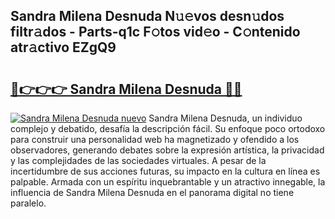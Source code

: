 ## Sandra Milena Desnuda N𝚞𝚎vos desn𝚞dos filtr𝚊dos - Parts-q1c F𝚘tos vid𝚎o - C𝚘ntenido atr𝚊ctivo EZgQ9

# <h2><a href="http://mb1721.tromn.icu/?c=Sandra+Milena+Desnuda">🔗👉👉👉 Sandra Milena Desnuda 🔗🔗</a></h2>

[![Sandra Milena Desnuda nuevo](https://i.imgur.com/pEAQMta.gif)](http://mb1721.tromn.icu/?c=Sandra+Milena+Desnuda)
Sandra Milena Desnuda, un individuo complejo y debatido, desafía la descripción fácil. Su enfoque poco ortodoxo para construir una personalidad web ha magnetizado y ofendido a los observadores, generando debates sobre la expresión artística, la privacidad y las complejidades de las sociedades virtuales. A pesar de la incertidumbre de sus acciones futuras, su impacto en la cultura en línea es palpable. Armada con un espíritu inquebrantable y un atractivo innegable, la influencia de Sandra Milena Desnuda en el panorama digital no tiene paralelo.
